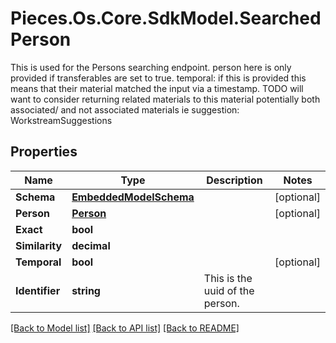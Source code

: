 # Pieces.Os.Core.SdkModel.SearchedPerson
This is used for the Persons searching endpoint.  person here is only provided if transferables are set to true.  temporal: if this is provided this means that their material matched the input via a timestamp.  TODO will want to consider returning related materials to this material potentially both associated/ and not associated materials ie suggestion: WorkstreamSuggestions

## Properties

Name | Type | Description | Notes
------------ | ------------- | ------------- | -------------
**Schema** | [**EmbeddedModelSchema**](EmbeddedModelSchema.md) |  | [optional] 
**Person** | [**Person**](Person.md) |  | [optional] 
**Exact** | **bool** |  | 
**Similarity** | **decimal** |  | 
**Temporal** | **bool** |  | [optional] 
**Identifier** | **string** | This is the uuid of the person. | 

[[Back to Model list]](../README.md#documentation-for-models) [[Back to API list]](../README.md#documentation-for-api-endpoints) [[Back to README]](../README.md)


